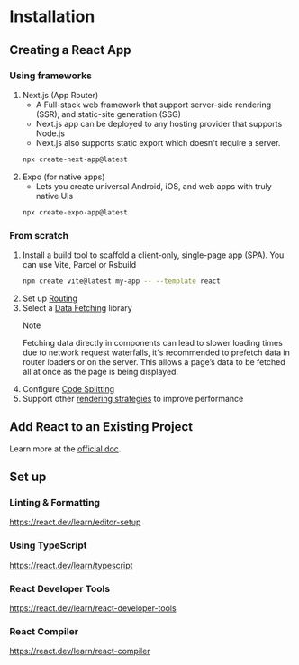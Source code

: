 # Installation

## Creating a React App

### Using frameworks

1. Next.js (App Router)
   - A Full-stack web framework that support server-side rendering (SSR), and static-site generation (SSG)
   - Next.js app can be deployed to any hosting provider that supports Node.js
   - Next.js also supports static export which doesn't require a server.
    ```sh
    npx create-next-app@latest
    ```
2. Expo (for native apps)
   - Lets you create universal Android, iOS, and web apps with truly native UIs
   ```sh
   npx create-expo-app@latest
   ```

### From scratch

1. Install a build tool to scaffold a client-only, single-page app (SPA). You can use Vite, Parcel or Rsbuild
   ```sh
   npm create vite@latest my-app -- --template react
   ```
2. Set up [Routing](https://react.dev/learn/build-a-react-app-from-scratch#routing)
3. Select a [Data Fetching](https://react.dev/learn/build-a-react-app-from-scratch#data-fetching) library
   > [!NOTE] 
   > Fetching data directly in components can lead to slower loading times due to network request waterfalls, it's recommended to prefetch data in router loaders or on the server. This allows a page’s data to be fetched all at once as the page is being displayed.
4. Configure [Code Splitting](https://react.dev/learn/build-a-react-app-from-scratch#code-splitting)
5. Support other [rendering strategies](https://react.dev/learn/build-a-react-app-from-scratch#improving-application-performance) to improve performance


## Add React to an Existing Project

Learn more at the [official doc](https://react.dev/learn/add-react-to-an-existing-project).


## Set up

### Linting & Formatting

https://react.dev/learn/editor-setup


### Using TypeScript

https://react.dev/learn/typescript


### React Developer Tools

https://react.dev/learn/react-developer-tools


### React Compiler

https://react.dev/learn/react-compiler